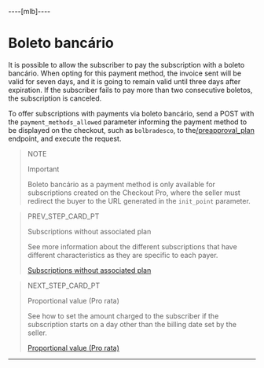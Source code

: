 ----[mlb]----
# Boleto bancário

It is possible to allow the subscriber to pay the subscription with a boleto bancário. When opting for this payment method, the invoice sent will be valid for seven days, and it is going to remain valid until three days after expiration. If the subscriber fails to pay more than two consecutive boletos, the subscription is canceled. 

To offer subscriptions with payments via boleto bancário, send a POST with the `payment_methods_allowed` parameter informing the payment method to be displayed on the checkout, such as `bolbradesco`, to the[/preapproval_plan](https://www.mercadopago[FAKER][URL][DOMAIN]/developers/en/reference/subscriptions/_preapproval_plan/post) endpoint, and execute the request.

> NOTE
>
> Important
>
> Boleto bancário as a payment method is only available for subscriptions created on the Checkout Pro, where the seller must redirect the buyer to the URL generated in the `init_point` parameter.

> PREV_STEP_CARD_PT
>
> Subscriptions without associated plan
>
> See more information about the different subscriptions that have different characteristics as they are specific to each payer.
>
> [Subscriptions without associated plan](hhttps://www.mercadopago[FAKER][URL][DOMAIN]/developers/en/guides/subscriptions/subscriptions-no-associated-plan)

> NEXT_STEP_CARD_PT
>
> Proportional value (Pro rata)
>
> See how to set the amount charged to the subscriber if the subscription starts on a day other than the billing date set by the seller.
>
> [Proportional value (Pro rata)](https://www.mercadopago[FAKER][URL][DOMAIN]/developers/en/guides/subscriptions/proportional-amount)

------------
